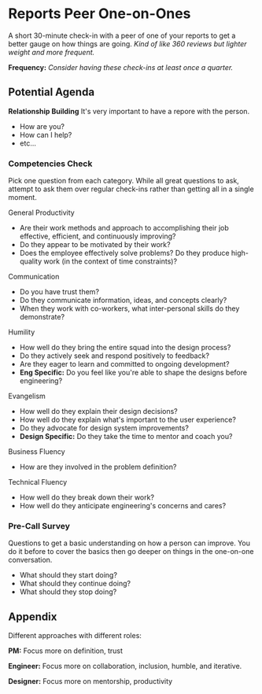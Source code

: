 # Reports Peer One-on-Ones

A short 30-minute check-in with a peer of one of your reports to get a better gauge on how things are going. *Kind of like 360 reviews but lighter weight and more frequent.*

**Frequency:** *Consider having these check-ins at least once a quarter.*


## Potential Agenda

**Relationship Building**
It's very important to have a repore with the person.
- How are you?
- How can I help?
- etc...

### Competencies Check

Pick one question from each category. While all great questions to ask, attempt to ask them over regular check-ins rather than getting all in a single moment.

General Productivity
- Are their work methods and approach to accomplishing their job effective, efficient, and continuously improving?
- Do they appear to be motivated by their work?
- Does the employee effectively solve problems? Do they produce high-quality work (in the context of time constraints)?


Communication
- Do you have trust them?
- Do they communicate information, ideas, and concepts clearly?
- When they work with co-workers, what inter-personal skills do they demonstrate?

Humility
- How well do they bring the entire squad into the design process?
- Do they actively seek and respond positively to feedback? 
- Are they eager to learn and committed to ongoing development?
- **Eng Specific:** Do you feel like you're able to shape the designs before engineering?

Evangelism
- How well do they explain their design decisions?
- How well do they explain what's important to the user experience?
- Do they advocate for design system improvements? 
- **Design Specific:** Do they take the time to mentor and coach you?


Business Fluency
- How are they involved in the problem definition?

Technical Fluency
- How well do they break down their work?
- How well do they anticipate engineering's concerns and cares?


### Pre-Call Survey
Questions to get a basic understanding on how a person can improve. You do it before to cover the basics then go deeper on things in the one-on-one conversation.

- What should they start doing?
- What should they continue doing?
- What should they stop doing?


## Appendix

Different approaches with different roles:

**PM:** Focus more on definition, trust

**Engineer:** Focus more on collaboration, inclusion, humble, and iterative.

**Designer:** Focus more on mentorship, productivity